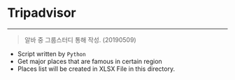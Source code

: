 # Tripadvisor
---
> 알바 중 그룹스터디 통해 작성. (20190509)

- Script written by `Python`
- Get major places that are famous in certain region
- Places list will be created in XLSX File in this directory.